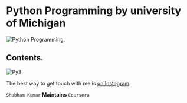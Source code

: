 # Python Programming by university of Michigan

![Python Programming.](https://d9tyu2epg3boq.cloudfront.net/institutions/umich.png)

## Contents.


![Py3](https://d3njjcbhbojbot.cloudfront.net/api/utilities/v1/imageproxy/https://coursera-course-photos.s3.amazonaws.com/f9/863fc0ea2311e8931fddf70eb768e1/pythonfluency_1x1_course_5.png?auto=format%2Ccompress&dpr=1)








The best way to get touch with me is [on Instagram](https://www.instagram.com/subham.kumar032/).



`Shubham Kumar` <b>Maintains</b> `Coursera`
